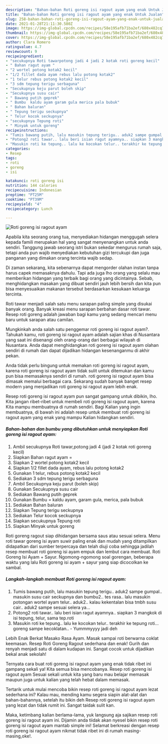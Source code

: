 ```yaml
---
description: "Bahan-bahan Roti goreng isi ragout ayam yang enak Untuk Jualan"
title: "Bahan-bahan Roti goreng isi ragout ayam yang enak Untuk Jualan"
slug: 258-bahan-bahan-roti-goreng-isi-ragout-ayam-yang-enak-untuk-jualan
date: 2021-01-28T21:11:30.580Z
image: https://img-global.cpcdn.com/recipes/58e195afb71ba2ef/680x482cq70/roti-goreng-isi-ragout-ayam-foto-resep-utama.jpg
thumbnail: https://img-global.cpcdn.com/recipes/58e195afb71ba2ef/680x482cq70/roti-goreng-isi-ragout-ayam-foto-resep-utama.jpg
cover: https://img-global.cpcdn.com/recipes/58e195afb71ba2ef/680x482cq70/roti-goreng-isi-ragout-ayam-foto-resep-utama.jpg
author: Clara Romero
ratingvalue: 4.7
reviewcount: 9
recipeingredient:
- "secukupnya Roti tawarpotong jadi 4 jadi 2 kotak roti goreng kecil"
- " Bahan ragut ayam "
- "2 wortel potong kotak2 kecil"
- "1/2 fillet dada ayam rebus lalu potong kotak2"
- "1 telur rebus potong kotak2 kecil"
- "3 sdm tepung terigu serbaguna"
- "Secukupnya keju parut boleh skip"
- "Secukupnya susu cair"
- " Bawang putih geprek"
- " Bumbu  kaldu ayam garam gula merica pala bubuk"
- " Bahan baluran"
- " Tepung terigu seckupnya"
- " Telur kocok seckupnya"
- "secukupnya Tepung roti"
- " Minyak untuk goreng"
recipeinstructions:
- "Tumis bawang putih, lalu masukin tepung terigu.. aduk2 sampe gumpal.. masukin susu cair seckupnya dan bumbu2.. tes rasa.. lalu masukin potongan wortel ayam telur.. aduk2.. kalau kekentalan bisa tmbh susu cair.. aduk2 sampe sesuai selera ya..."
- "Potong2 roti tawar.. lalu beri isian ragut ayamnya.. siapkan 3 mangkok di isi tepung, telur, sama tep.roti"
- "Masukin roti ke tepung.. lalu ke kocokan telur.. terakhir ke tepung roti... goreng sampe kecoklatan.. Yummmyyyy jadi deh"
categories:
- Resep
tags:
- roti
- goreng
- isi

katakunci: roti goreng isi 
nutrition: 144 calories
recipecuisine: Indonesian
preptime: "PT25M"
cooktime: "PT39M"
recipeyield: "4"
recipecategory: Lunch

---
```



![Roti goreng isi ragout ayam](https://img-global.cpcdn.com/recipes/58e195afb71ba2ef/680x482cq70/roti-goreng-isi-ragout-ayam-foto-resep-utama.jpg)

Apabila kita seorang orang tua, menyediakan hidangan menggugah selera kepada famili merupakan hal yang sangat menyenangkan untuk anda sendiri. Tanggung jawab seorang istri bukan sekedar mengurus rumah saja, tetapi anda pun wajib menyediakan kebutuhan gizi tercukupi dan juga panganan yang dimakan orang tercinta wajib sedap.

Di zaman  sekarang, kita sebenarnya dapat mengorder olahan instan tanpa harus capek memasaknya dahulu. Tapi ada juga lho orang yang selalu mau memberikan hidangan yang terbaik bagi orang yang dicintainya. Sebab, menghidangkan masakan yang dibuat sendiri jauh lebih bersih dan kita pun bisa menyesuaikan makanan tersebut berdasarkan kesukaan keluarga tercinta. 

Roti tawar menjadi salah satu menu sarapan paling simple yang disukai banyak orang. Banyak kreasi menu sarapan berbahan dasar roti tawar. Resep roti goreng adalah jawaban bagi kamu yang sedang mencari menu baru untuk sarapan atau camilan.

Mungkinkah anda salah satu penggemar roti goreng isi ragout ayam?. Tahukah kamu, roti goreng isi ragout ayam adalah sajian khas di Nusantara yang saat ini disenangi oleh orang-orang dari berbagai wilayah di Nusantara. Anda dapat menghidangkan roti goreng isi ragout ayam olahan sendiri di rumah dan dapat dijadikan hidangan kesenanganmu di akhir pekan.

Anda tidak perlu bingung untuk memakan roti goreng isi ragout ayam, karena roti goreng isi ragout ayam tidak sulit untuk ditemukan dan kamu pun bisa memasaknya sendiri di rumah. roti goreng isi ragout ayam bisa dimasak memalui berbagai cara. Sekarang sudah banyak banget resep modern yang menjadikan roti goreng isi ragout ayam lebih enak.

Resep roti goreng isi ragout ayam pun sangat gampang untuk dibikin, lho. Kita jangan ribet-ribet untuk membeli roti goreng isi ragout ayam, karena Kita mampu membuatnya di rumah sendiri. Bagi Kalian yang ingin membuatnya, di bawah ini adalah resep untuk membuat roti goreng isi ragout ayam yang enak yang mampu Kalian hidangkan sendiri.

<!--inarticleads1-->

##### Bahan-bahan dan bumbu yang dibutuhkan untuk menyiapkan Roti goreng isi ragout ayam:

1. Ambil secukupnya Roti tawar,potong jadi 4 (jadi 2 kotak roti goreng kecil)
1. Siapkan  Bahan ragut ayam =
1. Siapkan 2 wortel potong kotak2 kecil
1. Siapkan 1/2 fillet dada ayam, rebus lalu potong kotak2
1. Gunakan 1 telur, rebus potong kotak2 kecil
1. Sediakan 3 sdm tepung terigu serbaguna
1. Ambil Secukupnya keju parut (boleh skip)
1. Gunakan Secukupnya susu cair
1. Sediakan  Bawang putih geprek
1. Gunakan  Bumbu = kaldu ayam, garam gula, merica, pala bubuk
1. Sediakan  Bahan baluran
1. Siapkan  Tepung terigu seckupnya
1. Sediakan  Telur kocok seckupnya
1. Siapkan secukupnya Tepung roti
1. Siapkan  Minyak untuk goreng


Roti goreng ragout siap dihidangan bersama saus atau sesuai selera. Menu roti tawar goreng isi ayam suwir paling enak dan mudah yang ditampilkan didapatkan dari sumber terpercaya dan telah diuji coba sehingga jadilah resep membuat roti goreng isi ayam empuk dan lembut cara membuat. Roti Goreng Isi Ayam + Sayur. Ngomong-ngomong soal gorengan, beberapa waktu yang lalu Roti goreng isi ayam + sayur yang siap dicocolkan ke sambal. 

<!--inarticleads2-->

##### Langkah-langkah membuat Roti goreng isi ragout ayam:

1. Tumis bawang putih, lalu masukin tepung terigu.. aduk2 sampe gumpal.. masukin susu cair seckupnya dan bumbu2.. tes rasa.. lalu masukin potongan wortel ayam telur.. aduk2.. kalau kekentalan bisa tmbh susu cair.. aduk2 sampe sesuai selera ya...
1. Potong2 roti tawar.. lalu beri isian ragut ayamnya.. siapkan 3 mangkok di isi tepung, telur, sama tep.roti
1. Masukin roti ke tepung.. lalu ke kocokan telur.. terakhir ke tepung roti... goreng sampe kecoklatan.. - Yummmyyyy jadi deh


Lebih Enak Berkat Masako Rasa Ayam. Masak sampai roti berwarna coklat keemasan. Resep Roti Goreng Ragout sederhana dan enak! Gurih dan renyah menjadi satu di dalam kudapan ini. Sangat cocok untuk dijadikan bekal anak sekolah! 

Ternyata cara buat roti goreng isi ragout ayam yang enak tidak ribet ini gampang sekali ya! Kita semua bisa mencobanya. Resep roti goreng isi ragout ayam Sesuai sekali untuk kita yang baru mau belajar memasak maupun juga untuk kalian yang telah hebat dalam memasak.

Tertarik untuk mulai mencoba bikin resep roti goreng isi ragout ayam lezat sederhana ini? Kalau mau, mending kamu segera siapin alat-alat dan bahan-bahannya, setelah itu bikin deh Resep roti goreng isi ragout ayam yang lezat dan tidak rumit ini. Sangat taidak sulit kan. 

Maka, ketimbang kalian berlama-lama, yuk langsung aja sajikan resep roti goreng isi ragout ayam ini. Dijamin anda tiidak akan nyesel bikin resep roti goreng isi ragout ayam mantab simple ini! Selamat berkreasi dengan resep roti goreng isi ragout ayam nikmat tidak ribet ini di rumah masing-masing,oke!.

